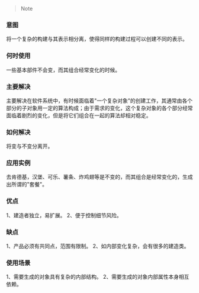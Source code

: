 > Note

### 意图
将一个复杂的构建与其表示相分离，使得同样的构建过程可以创建不同的表示。

### 何时使用
一些基本部件不会变，而其组合经常变化的时候。

### 主要解决
主要解决在软件系统中，有时候面临着"一个复杂对象"的创建工作，其通常由各个部分的子对象用一定的算法构成；由于需求的变化，这个复杂对象的各个部分经常面临着剧烈的变化，但是将它们组合在一起的算法却相对稳定。

### 如何解决
将变与不变分离开。

### 应用实例
去肯德基，汉堡、可乐、薯条、炸鸡翅等是不变的，而其组合是经常变化的，生成出所谓的"套餐"。

### 优点
1、建造者独立，易扩展。
2、便于控制细节风险。

### 缺点
1、产品必须有共同点，范围有限制。
2、如内部变化复杂，会有很多的建造类。

### 使用场景
1、需要生成的对象具有复杂的内部结构。
2、需要生成的对象内部属性本身相互依赖。
